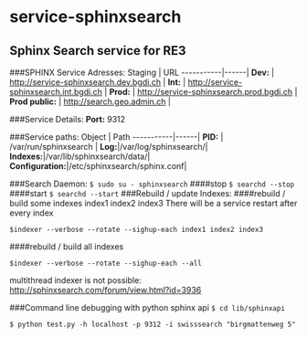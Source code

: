 service-sphinxsearch
====================

Sphinx Search service for RE3
---------------------------------------------------

###SPHINX Service Adresses:
Staging    | URL
-----------|------|
**Dev:**   | http://service-sphinxsearch.dev.bgdi.ch  | 
**Int:**   | http://service-sphinxsearch.int.bgdi.ch  | 
**Prod:**  | http://service-sphinxsearch.prod.bgdi.ch  | 
**Prod public:** |  http://search.geo.admin.ch |

###Service Details:
**Port:**           9312

###Service paths:
Object    | Path
-----------|------|
**PID:**    | /var/run/sphinxsearch  | 
**Log:**|/var/log/sphinxsearch/|
**Indexes:**|/var/lib/sphinxsearch/data/|
**Configuration:**|/etc/sphinxsearch/sphinx.conf|

###Search Daemon:
`$ sudo su - sphinxsearch`
####stop
`$ searchd --stop`
####start
`$ searchd --start`
###Rebuild / update Indexes:
####rebuild / build some indexes index1 index2 index3
There will be a service restart after every index

`$indexer --verbose --rotate --sighup-each index1 index2 index3 `

####rebuild / build all indexes

`$indexer --verbose --rotate --sighup-each --all`

multithread indexer is not possible: http://sphinxsearch.com/forum/view.html?id=3936

###Command line debugging with python sphinx api
`$ cd lib/sphinxapi`

`$ python test.py -h localhost -p 9312 -i swisssearch "birgmattenweg 5"`
